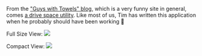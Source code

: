 From the ["Guys with Towels" blog,](http://www.guyswithtowels.com) which is a very funny site in general, comes [a drive space utility](http://www.guyswithtowels.com/articles/2006-01-27-0225.html). Like most of us, Tim has written this application when he probably should have been working 🙂

Full Size View:
![](http://www.guyswithtowels.com/dev/apps/freespace/freespace.png)

Compact View:
![](http://www.guyswithtowels.com/dev/apps/freespace/freespace-compact.png)